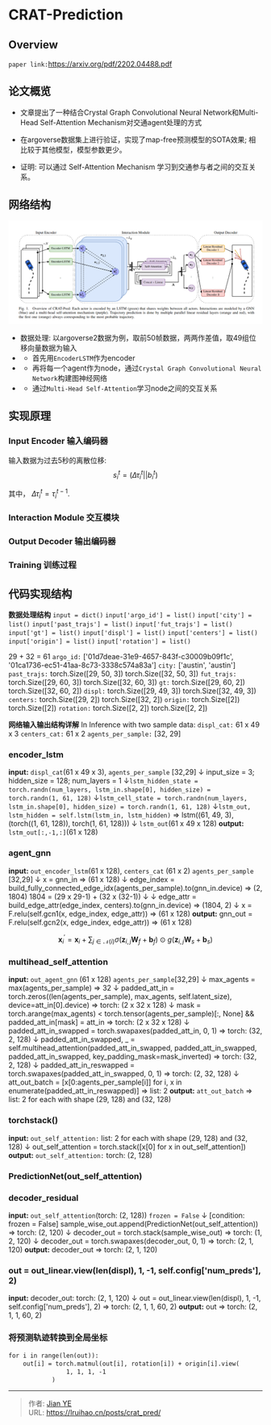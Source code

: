 # CRAT-Prediction



##  Overview
`paper link:`https://arxiv.org/pdf/2202.04488.pdf

## 论文概览

- 文章提出了一种结合Crystal Graph Convolutional Neural Network和Multi-Head Self-Attention Mechanism对交通agent处理的方式

- 在argoverse数据集上进行验证，实现了map-free预测模型的SOTA效果; 相比较于其他模型，模型参数更少。

- 证明: 可以通过 Self-Attention Mechanism 学习到交通参与者之间的交互关系。

## 网络结构

![CART Pred Architecture](images/CART_Pred_Overview.png)

- 数据处理: 以argoverse2数据为例，取前50帧数据，两两作差值，取49组位移向量数据为输入
- - 首先用`EncoderLSTM`作为encoder
- - 再将每一个agent作为node，通过`Crystal Graph Convolutional Neural Network`构建图神经网络
- - 通过`Multi-Head Self-Attention`学习node之间的交互关系

## 实现原理

### Input Encoder 输入编码器
输入数据为过去5秒的离散位移:
$$s_i^t = (\Delta{\tau_i^t} || b_i^t)$$

其中， $\Delta \tau_i^t = \tau_i^{t-1}$.
### Interaction Module 交互模块

### Output Decoder 输出编码器

### Training 训练过程

## 代码实现结构

**数据处理结构**
`input = dict()`
`input['argo_id'] = list()`
`input['city'] = list()`
`input['past_trajs'] = list()`
`input['fut_trajs'] = list()`
`input['gt'] = list()`
`input['displ'] = list()`
`input['centers'] = list()`
`input['origin'] = list()`
`input['rotation'] = list()`

29 + 32 = 61
`argo_id:`
['01d7deae-31e9-4657-843f-c30009b09f1c', '01ca1736-ec51-41aa-8c73-3338c574a83a']
`city:`
['austin', 'austin']
`past_trajs:`
torch.Size([29, 50, 3])
torch.Size([32, 50, 3])
`fut_trajs:`
torch.Size([29, 60, 3])
torch.Size([32, 60, 3])
`gt:`
torch.Size([29, 60, 2])
torch.Size([32, 60, 2])
`displ:`
torch.Size([29, 49, 3])
torch.Size([32, 49, 3])
`centers:`
torch.Size([29, 2])
torch.Size([32, 2])
`origin:`
torch.Size([2])
torch.Size([2])
`rotation:`
torch.Size([2, 2])
torch.Size([2, 2])

**网络输入输出结构详解**
In Inference with two sample data:
`displ_cat:` 61 x 49 x 3
`centers_cat:` 61 x 2
`agents_per_sample:` [32, 29]

### encoder_lstm
**input:** `displ_cat`(61 x 49 x 3), `agents_per_sample` [32,29]
$\downarrow$  input_size = 3; hidden_size = 128; num_layers = 1
$\downarrow$`lstm_hidden_state = torch.randn(num_layers, lstm_in.shape[0], hidden_size) = torch.randn(1, 61, 128)`
$\downarrow$`lstm_cell_state = torch.randn(num_layers, lstm_in.shape[0], hidden_size) = torch.randn(1, 61, 128)`
$\downarrow$`lstm_out, lstm_hidden = self.lstm(lstm_in, lstm_hidden)` => lstm((61, 49, 3), (torch((1, 61, 128)), torch(1, 61, 128)))
$\downarrow$ `lstm_out`(61 x 49 x 128)
**output:** `lstm_out[:,-1,:]`(61 x 128)

### agent_gnn
**input:** `out_encoder_lstm`(61 x 128), `centers_cat` (61 x 2) `agents_per_sample` [32,29]
$\downarrow$ x = gnn_in => (61 x 128)
$\downarrow$ edge_index = build_fully_connected_edge_idx(agents_per_sample).to(gnn_in.device) => (2, 1804) 1804 = (29 x 29-1) + (32 x (32-1))
$\downarrow$
$\downarrow$ edge_attr = build_edge_attr(edge_index, centers).to(gnn_in.device) => (1804, 2)
$\downarrow$ x = F.relu(self.gcn1(x, edge_index, edge_attr)) => (61 x 128)
**output:** gnn_out = F.relu(self.gcn2(x, edge_index, edge_attr)) => (61 x 128)

$$\mathbf{x}^{\prime}_i = \mathbf{x}_i + \sum_{j \in \mathcal{N}(i)}
        \sigma \left( \mathbf{z}_{i,j} \mathbf{W}_f + \mathbf{b}_f \right)
        \odot g \left( \mathbf{z}_{i,j} \mathbf{W}_s + \mathbf{b}_s  \right)$$

### multihead_self_attention
**input:** `out_agent_gnn` (61 x 128) `agents_per_sample`[32,29]
$\downarrow$ max_agents = max(agents_per_sample) => 32
$\downarrow$ padded_att_in = torch.zeros((len(agents_per_sample), max_agents, self.latent_size), device=att_in[0].device) => torch: (2 x 32 x 128)
$\downarrow$ mask = torch.arange(max_agents) < torch.tensor(agents_per_sample)[:, None] && padded_att_in[mask] = att_in => torch: (2 x 32 x 128)
$\downarrow$ padded_att_in_swapped = torch.swapaxes(padded_att_in, 0, 1) => torch: (32, 2, 128)
$\downarrow$ padded_att_in_swapped, _ = self.multihead_attention(padded_att_in_swapped, padded_att_in_swapped, padded_att_in_swapped, key_padding_mask=mask_inverted) => torch: (32, 2, 128)
$\downarrow$ padded_att_in_reswapped = torch.swapaxes(padded_att_in_swapped, 0, 1) => torch: (2, 32, 128)
$\downarrow$ att_out_batch = [x[0:agents_per_sample[i]] for i, x in enumerate(padded_att_in_reswapped)] => list: 2
**output:** `att_out_batch` => list: 2 for each with shape (29, 128) and (32, 128)

### torchstack()
**input:** `out_self_attention:` list: 2 for each with shape (29, 128) and (32, 128)
$\downarrow$ out_self_attention = torch.stack([x[0] for x in out_self_attention])
**output:** `out_self_attention:` torch: (2, 128)

### PredictionNet(out_self_attention)

### decoder_residual
**input:** `out_self_attention`(torch: (2, 128)) `frozen = False`
$\downarrow$ [condition: frozen = False] sample_wise_out.append(PredictionNet(out_self_attention)) => torch: (2, 120)
$\downarrow$ decoder_out = torch.stack(sample_wise_out) => torch: (1, 2, 120)
$\downarrow$ decoder_out = torch.swapaxes(decoder_out, 0, 1) => torch: (2, 1, 120)
**output:** decoder_out => torch: (2, 1, 120)
### out = out_linear.view(len(displ), 1, -1, self.config['num_preds'], 2)
**input:** decoder_out: torch: (2, 1, 120)
$\downarrow$ out = out_linear.view(len(displ), 1, -1, self.config['num_preds'], 2) => torch: (2, 1, 1, 60, 2)
**output:** out => torch: (2, 1, 1, 60, 2)

### 将预测轨迹转换到全局坐标

```
for i in range(len(out)):
	out[i] = torch.matmul(out[i], rotation[i]) + origin[i].view(
                1, 1, 1, -1
            )
```


---

> 作者: [Jian YE](https://github.com/jianye0428)  
> URL: https://lruihao.cn/posts/crat_pred/  

